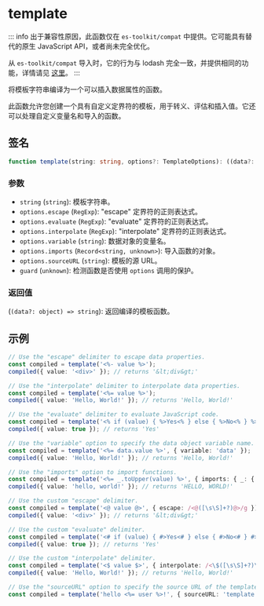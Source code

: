 # template

::: info
出于兼容性原因，此函数仅在 `es-toolkit/compat` 中提供。它可能具有替代的原生 JavaScript API，或者尚未完全优化。

从 `es-toolkit/compat` 导入时，它的行为与 lodash 完全一致，并提供相同的功能，详情请见 [这里](../../../compatibility.md)。
:::

将模板字符串编译为一个可以插入数据属性的函数。

此函数允许您创建一个具有自定义定界符的模板，用于转义、评估和插入值。它还可以处理自定义变量名和导入的函数。

## 签名

```typescript
function template(string: string, options?: TemplateOptions): ((data?: object) => string) & { source: string };
```

### 参数

- `string` (`string`): 模板字符串。
- `options.escape` (`RegExp`): "escape" 定界符的正则表达式。
- `options.evaluate` (`RegExp`): "evaluate" 定界符的正则表达式。
- `options.interpolate` (`RegExp`): "interpolate" 定界符的正则表达式。
- `options.variable` (`string`): 数据对象的变量名。
- `options.imports` (`Record<string, unknown>`): 导入函数的对象。
- `options.sourceURL` (`string`): 模板的源 URL。
- `guard` (`unknown`): 检测函数是否使用 `options` 调用的保护。

### 返回值

(`(data?: object) => string`): 返回编译的模板函数。

## 示例

```typescript
// Use the "escape" delimiter to escape data properties.
const compiled = template('<%- value %>');
compiled({ value: '<div>' }); // returns '&lt;div&gt;'

// Use the "interpolate" delimiter to interpolate data properties.
const compiled = template('<%= value %>');
compiled({ value: 'Hello, World!' }); // returns 'Hello, World!'

// Use the "evaluate" delimiter to evaluate JavaScript code.
const compiled = template('<% if (value) { %>Yes<% } else { %>No<% } %>');
compiled({ value: true }); // returns 'Yes'

// Use the "variable" option to specify the data object variable name.
const compiled = template('<%= data.value %>', { variable: 'data' });
compiled({ value: 'Hello, World!' }); // returns 'Hello, World!'

// Use the "imports" option to import functions.
const compiled = template('<%= _.toUpper(value) %>', { imports: { _: { toUpper } } });
compiled({ value: 'hello, world!' }); // returns 'HELLO, WORLD!'

// Use the custom "escape" delimiter.
const compiled = template('<@ value @>', { escape: /<@([\s\S]+?)@>/g });
compiled({ value: '<div>' }); // returns '&lt;div&gt;'

// Use the custom "evaluate" delimiter.
const compiled = template('<# if (value) { #>Yes<# } else { #>No<# } #>', { evaluate: /<#([\s\S]+?)#>/g });
compiled({ value: true }); // returns 'Yes'

// Use the custom "interpolate" delimiter.
const compiled = template('<$ value $>', { interpolate: /<\$([\s\S]+?)\$>/g });
compiled({ value: 'Hello, World!' }); // returns 'Hello, World!'

// Use the "sourceURL" option to specify the source URL of the template.
const compiled = template('hello <%= user %>!', { sourceURL: 'template.js' });
```
